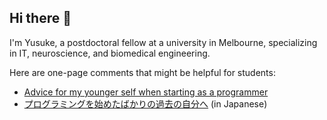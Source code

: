 ## Hi there 👋

I'm Yusuke, a postdoctoral fellow at a university in Melbourne, specializing in IT, neuroscience, and biomedical engineering.

Here are one-page comments that might be helpful for students:
- [Advice for my younger self when starting as a programmer](./docs/advice-for-my-younger-myself-en.md)
- [プログラミングを始めたばかりの過去の自分へ](./docs/advice-for-my-younger-myself-ja.md) (in Japanese)
